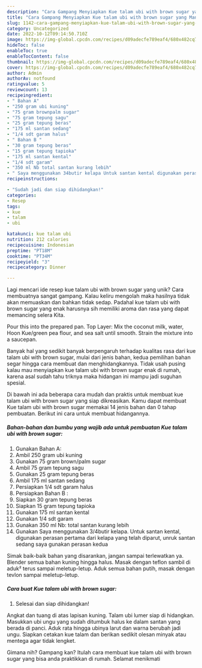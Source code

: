 ```yaml
---
description: "Cara Gampang Menyiapkan Kue talam ubi with brown sugar yang Mantap"
title: "Cara Gampang Menyiapkan Kue talam ubi with brown sugar yang Mantap"
slug: 1142-cara-gampang-menyiapkan-kue-talam-ubi-with-brown-sugar-yang-mantap
category: Uncategorized
date: 2022-10-12T09:14:50.710Z
image: https://img-global.cpcdn.com/recipes/d09adecfe789eaf4/680x482cq70/kue-talam-ubi-with-brown-sugar-foto-resep-utama.jpg
hideToc: false
enableToc: true
enableTocContent: false
thumbnail: https://img-global.cpcdn.com/recipes/d09adecfe789eaf4/680x482cq70/kue-talam-ubi-with-brown-sugar-foto-resep-utama.jpg
cover: https://img-global.cpcdn.com/recipes/d09adecfe789eaf4/680x482cq70/kue-talam-ubi-with-brown-sugar-foto-resep-utama.jpg
author: Admin
authorAv: notfound
ratingvalue: 5
reviewcount: 13
recipeingredient:
- " Bahan A"
- "250 gram ubi kuning"
- "75 gram brownpalm sugar"
- "75 gram tepung sagu"
- "25 gram tepung beras"
- "175 ml santan sedang"
- "1/4 sdt garam halus"
- " Bahan B "
- "30 gram tepung beras"
- "15 gram tepung tapioka"
- "175 ml santan kental"
- "1/4 sdt garam"
- "350 ml Nb total santan kurang lebih"
- " Saya menggunakan 34butir kelapa Untuk santan kental digunakan perasan pertama dari kelapa yang telah diparut unruk santan sedang saya gunakan perasan kedua"
recipeinstructions:

- "Sudah jadi dan siap dihidangkan!"
categories:
- Resep
tags:
- kue
- talam
- ubi

katakunci: kue talam ubi 
nutrition: 212 calories
recipecuisine: Indonesian
preptime: "PT18M"
cooktime: "PT34M"
recipeyield: "3"
recipecategory: Dinner

---
```





Lagi mencari ide resep kue talam ubi with brown sugar yang unik? Cara membuatnya sangat gampang. Kalau keliru mengolah maka hasilnya tidak akan memuaskan dan bahkan tidak sedap. Padahal kue talam ubi with brown sugar yang enak harusnya sih memiliki aroma dan rasa yang dapat memancing selera Kita.





Pour this into the prepared pan. Top Layer: Mix the coconut milk, water, Hoon Kue/green pea flour, and sea salt until smooth. Strain the mixture into a saucepan.

Banyak hal yang sedikit banyak berpengaruh terhadap kualitas rasa dari kue talam ubi with brown sugar, mulai dari jenis bahan, kedua pemilihan bahan segar hingga cara membuat dan menghidangkannya. Tidak usah pusing kalau mau menyiapkan kue talam ubi with brown sugar enak di rumah, karena asal sudah tahu triknya maka hidangan ini mampu jadi suguhan spesial.






Di bawah ini ada beberapa cara mudah dan praktis untuk membuat kue talam ubi with brown sugar yang siap dikreasikan. Kamu dapat membuat Kue talam ubi with brown sugar memakai 14 jenis bahan dan 0 tahap pembuatan. Berikut ini cara untuk membuat hidangannya.

<!--inarticleads1-->

##### Bahan-bahan dan bumbu yang wajib ada untuk pembuatan Kue talam ubi with brown sugar:

1. Gunakan  Bahan A:
1. Ambil 250 gram ubi kuning
1. Gunakan 75 gram brown/palm sugar
1. Ambil 75 gram tepung sagu
1. Gunakan 25 gram tepung beras
1. Ambil 175 ml santan sedang
1. Persiapkan 1/4 sdt garam halus
1. Persiapkan  Bahan B :
1. Siapkan 30 gram tepung beras
1. Siapkan 15 gram tepung tapioka
1. Gunakan 175 ml santan kental
1. Gunakan 1/4 sdt garam
1. Gunakan 350 ml Nb: total santan kurang lebih
1. Gunakan  Saya menggunakan 3/4butir kelapa. Untuk santan kental, digunakan perasan pertama dari kelapa yang telah diparut, unruk santan sedang saya gunakan perasan kedua


Simak baik-baik bahan yang disarankan, jangan sampai terlewatkan ya. Blender semua bahan kuning hingga halus. Masak dengan teflon sambil di aduk² terus sampai meletup-letup. Aduk semua bahan putih, masak dengan tevlon sampai meletup-letup. 

<!--inarticleads2-->

##### Cara buat Kue talam ubi with brown sugar:


1. Selesai dan siap dihidangkan!

Angkat dan tuang di atas lapisan kuning. Talam ubi lumer siap di hidangkan. Masukkan ubi ungu yang sudah ditumbuk halus ke dalam santan yang berada di panci. Aduk rata hingga ubinya larut dan warna berubah jadi ungu. Siapkan cetakan kue talam dan berikan sedikit olesan minyak atau mentega agar tidak lengket. 

Gimana nih? Gampang kan? Itulah cara membuat kue talam ubi with brown sugar yang bisa anda praktikkan di rumah. Selamat menikmati

